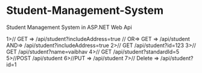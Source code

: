 # Student-Management-System
Student Management System in ASP.NET Web Api

 1>// GET => /api/student?includeAddress=true
 // OR=> GET => /api/student  AND=> /api/student?includeAddress=true
 2>// GET  /api/student?id=123
 3>// GET  /api/student?name=vaibhav
 4>// GET  /api/student?standardId=5
 5>//POST   /api/student
 6>//PUT   =>   /api/student
 7>// Delete   =>   /api/student?id=1

